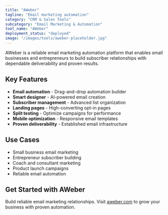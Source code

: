 ```yaml
---
title: "AWeber"
tagline: "Email marketing automation"
category: "CRM & Sales Tools"
subcategory: "Email Marketing & Automation"
tool_name: "AWeber"
deployment_status: "deployed"
image: "/images/tools/aweber-placeholder.jpg"
---
```

AWeber is a reliable email marketing automation platform that enables small businesses and entrepreneurs to build subscriber relationships with dependable deliverability and proven results.

## Key Features

- **Email automation** - Drag-and-drop automation builder
- **Smart designer** - AI-powered email creation
- **Subscriber management** - Advanced list organization
- **Landing pages** - High-converting opt-in pages
- **Split testing** - Optimize campaigns for performance
- **Mobile optimization** - Responsive email templates
- **Proven deliverability** - Established email infrastructure

## Use Cases

- Small business email marketing
- Entrepreneur subscriber building
- Coach and consultant marketing
- Product launch campaigns
- Reliable email automation

## Get Started with AWeber

Build reliable email marketing relationships. Visit [aweber.com](https://www.aweber.com) to grow your business with proven automation.